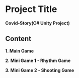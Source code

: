 # Project Title

**Covid-Story(C# Unity Project)**

## Content

**1. Main Game**

**2. Mini Game 1 - Rhythm Game**

**3. Mini Game 2 - Shooting Game**
